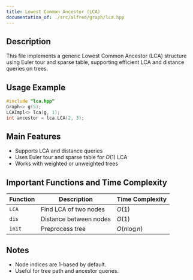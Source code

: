 ```yaml
---
title: Lowest Common Ancestor (LCA)
documentation_of: ./src/alfred/graph/lca.hpp
---
```


## Description

This file implements a generic Lowest Common Ancestor (LCA) structure using Euler tour and sparse table, supporting efficient LCA and distance queries on trees.

## Usage Example

```cpp
#include "lca.hpp"
Graph<> g(5);
LCAImpl<> lca(g, 1);
int ancestor = lca.LCA(2, 3);
```

## Main Features
- Supports LCA and distance queries
- Uses Euler tour and sparse table for $O(1)$ LCA
- Works with weighted or unweighted trees

## Important Functions and Time Complexity

| Function | Description            | Time Complexity |
| -------- | ---------------------- | --------------- |
| `LCA`    | Find LCA of two nodes  | $O(1)$          |
| `dis`    | Distance between nodes | $O(1)$          |
| `init`   | Preprocess tree        | $O(n \log n)$   |

## Notes
- Node indices are 1-based by default.
- Useful for tree path and ancestor queries.
